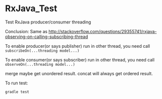 # RxJava_Test
Test RxJava producer/consumer threading

Conclusion:
   Same as http://stackoverflow.com/questions/29355741/rxjava-observing-on-calling-subscribing-thread
   
   To enable producer(or says publisher) run in other thread, you need call `subscribeOn(...threading model...)` 
   
   To enable consumer(or says subscriber) run in other thread, you need call `observeOn(...threading model...)` 

   merge maybe get unordered result.
   concat will always get ordered result.


   To run test:
   ```
   gradle test
   ```
